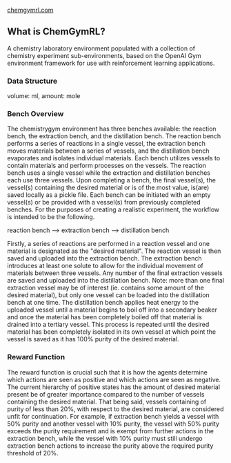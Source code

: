 [chemgymrl.com](https://chemgymrl.com/)

## What is ChemGymRL?

A chemistry laboratory environment populated with a collection of chemistry experiment sub-environments, based on the OpenAI Gym environment framework for use with reinforcement learning applications.

### Data Structure

volume: ml, amount: mole

### Bench Overview

The chemistrygym environment has three benches available: the reaction bench, the extraction bench, and the distillation bench. The reaction bench performs a series of reactions in a single vessel, the extraction bench moves materials between a series of vessels, and the distillation bench evaporates and isolates individual materials. Each bench utilizes vessels to contain materials and perform processes on the vessels. The reaction bench uses a single vessel while the extraction and distillation benches each use three vessels. Upon completing a bench, the final vessel(s), the vessel(s) containing the desired material or is of the most value, is(are) saved locally as a pickle file. Each bench can be initiated with an empty vessel(s) or be provided with a vessel(s) from previously completed benches. For the purposes of creating a realistic experiment, the workflow is intended to be the following.

reaction bench --> extraction bench --> distillation bench

Firstly, a series of reactions are performed in a reaction vessel and one material is designated as the "desired material". The reaction vessel is then saved and uploaded into the extraction bench. The extraction bench introduces at least one solute to allow for the individual movement of materials between three vessels. Any number of the final extraction vessels are saved and uploaded into the distillation bench. Note: more than one final extraction vessel may be of interest (ie. contains some amount of the desired material), but only one vessel can be loaded into the distillation bench at one time. The distillation bench applies heat energy to the uploaded vessel until a material begins to boil off into a secondary beaker and once the material has been completely boiled off that material is drained into a tertiary vessel. This process is repeated until the desired material has been completely isolated in its own vessel at which point the vessel is saved as it has 100% purity of the desired material.

### Reward Function

The reward function is crucial such that it is how the agents determine which actions are seen as positive and which actions are seen as negative. The current hierarchy of positive states has the amount of desired material present be of greater importance compared to the number of vessels containing the desired material. That being said, vessels containing of purity of less than 20%, with respect to the desired material, are considered unfit for continuation. For example, if extraction bench yields a vessel with 50% purity and another vessel with 10% purity, the vessel with 50% purity exceeds the purity requirement and is exempt from further actions in the extraction bench, while the vessel with 10% purity must still undergo extraction bench actions to increase the purity above the required purity threshold of 20%.